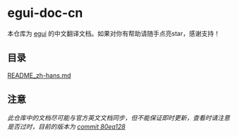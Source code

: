 # egui-doc-cn

本仓库为 [egui](https://github.com/emilk/egui) 的中文翻译文档。如果对你有帮助请随手点亮star，感谢支持！

## 目录

[README_zh-hans.md](https://github.com/Re-Ch-Love/egui-doc-cn/blob/main/README_zh-hans.md)

## 注意

*此仓库中的文档尽可能与官方英文文档同步，但不能保证即时更新，查看时请注意是否过时，目前的版本为 [commit 80ea128](https://github.com/emilk/egui/commit/80ea12877ead72eca8ff63af46229a5ac7396de6)*
